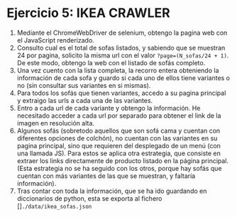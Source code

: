 # Ejercicio 5: IKEA CRAWLER

1. Mediante el ChromeWebDriver de selenium, obtengo la pagina web con el JavaScript renderizado.
2. Consulto cual es el total de sofas listados, y sabiendo que se muestran 24 por pagina, solicito la misma url con el valor `?page=(N_sofas/24 + 1)`. De este modo, obtengo la web con el listado de sofás completo.
3. Una vez cuento con la lista completa, la recorro entera obteniendo la información de cada sofa y guardo si cada uno de ellos tiene variantes o no (sin consultar sus variantes en si mismas).
4. Para todos los sofás que tienen variantes, accedo a su pagina principal y extraigo las urls a cada una de las variantes.
5. Entro a cada url de cada variante y obtengo la información. He necesitado acceder a cada url por separado para obtener el link de la imagen en resolución alta.
6. Algunos sofás (sobretodo aquellos que son sofá cama y cuentan con diferentes opciones de colchón), no cuentan con las variantes en su pagina principal, sino que requieren del desplegado de un menú (con una llamada JS). Para estos se aplica otra estrategia, que consiste en extraer los links directamente de producto listado en la página principal. (Esta estrategia no se ha seguido con los otros, porque hay sofás que cuentan con más variantes de las que se muestran, y faltaría información).
7. Tras contar con toda la información, que se ha ido guardando en diccionarios de python, esta se exporta al fichero []`./data/ikea_sofas.json`
